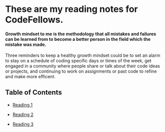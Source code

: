 # These are my reading notes for CodeFellows.

#### Growth mindset to me is the methodology that all mistakes and failures can be learned from to become a better person in the field which the mistake was made.

Three reminders to keep a healthy growth mindset could be to set an alarm to stay on a schedule of coding specific days or times of the week, get engaged in a community where people share or talk about their code ideas or projects, and continuing to work on assignments or past code to refine and make more efficent.

## Table of Contents

####
- [Reading 1](notes1.md)

- [Reading 2](notes2.md)

- [Reading 3](notes3.md)
